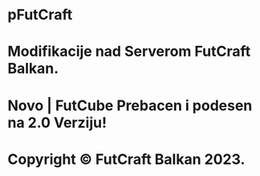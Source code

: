 # pFutCraft

# Modifikacije nad Serverom FutCraft Balkan.

# Novo | FutCube Prebacen i podesen na 2.0 Verziju!

# Copyright © FutCraft Balkan 2023.
